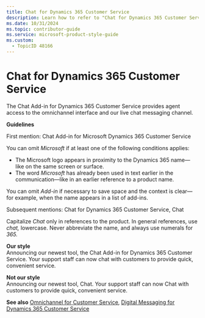 ```yaml
---
title: Chat for Dynamics 365 Customer Service
description: Learn how to refer to "Chat for Dynamics 365 Customer Service" in your content.
ms.date: 10/31/2024
ms.topic: contributor-guide
ms.service: microsoft-product-style-guide
ms.custom:
  - TopicID 48166
---
```



# Chat for Dynamics 365 Customer Service

The Chat Add-in for Dynamics 365 Customer Service provides agent access to the omnichannel interface and our live chat messaging channel.

**Guidelines**

First mention: Chat Add-in for Microsoft Dynamics 365 Customer Service

You can omit *Microsoft* if at least one of the following conditions applies:

- The Microsoft logo appears in proximity to the Dynamics 365 name—like on the same screen or surface.  
- The word *Microsoft* has already been used in text earlier in the communication—like in an earlier reference to a product name.

You can omit *Add-in* if necessary to save space and the context is clear—for example, when the name appears in a list of add-ins.

Subsequent mentions: Chat for Dynamics 365 Customer Service, Chat

Capitalize *Chat* only in references to the product. In general references, use *chat,* lowercase. Never abbreviate the name, and always use numerals for *365.*

**Our style**  
Announcing our newest tool, the Chat Add-in for Dynamics 365 Customer Service. Your support staff can now chat with customers to provide quick, convenient service.

**Not our style**  
Announcing our newest tool, Chat. Your support staff can now Chat with customers to provide quick, convenient service.

**See also** [Omnichannel for Customer Service](~\a_z_names_terms\o\omnichannel-for-customer-service.md), [Digital Messaging for Dynamics 365 Customer Service](~\a_z_names_terms\d\digital-messaging-for-dynamics-365-customer-service.md)

